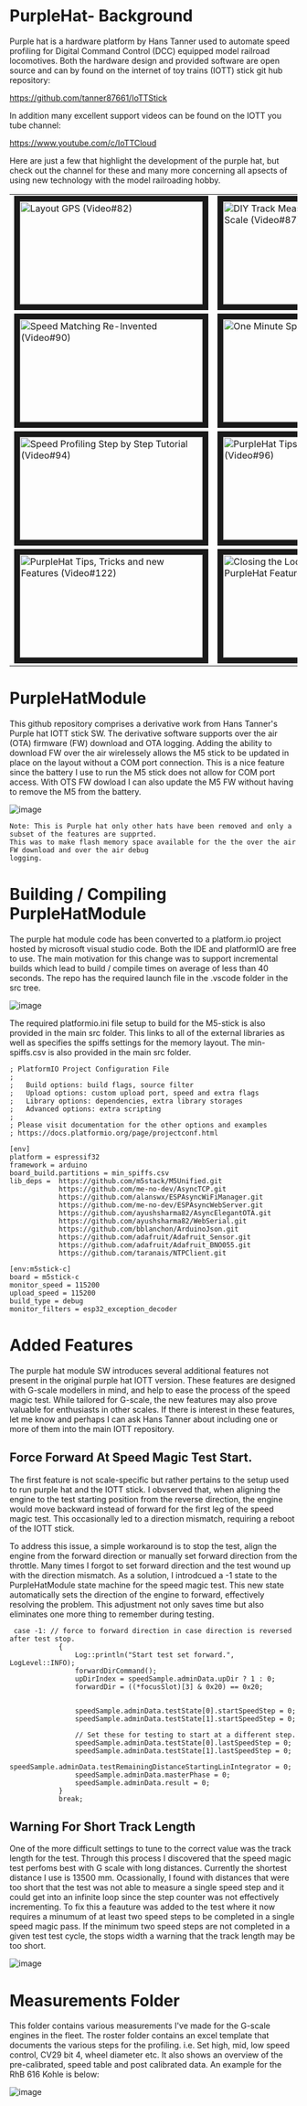 # PurpleHat- Background
Purple hat is a hardware platform by Hans Tanner used to automate speed profiling for Digital Command
Control (DCC) equipped model railroad locomotives.  Both the hardware design and provided software are
open source and can by found on the internet of toy trains (IOTT) stick git hub repository:

https://github.com/tanner87661/IoTTStick

In addition many excellent support videos can be found on the IOTT you tube channel:

https://www.youtube.com/c/IoTTCloud

Here are just a few that highlight the development of the purple hat, but check out the channel for these
and many more concerning all apsects of using new technology with the model railroading hobby.

| | | |
|---|---|---|
| <a href="http://www.youtube.com/watch?feature=player_embedded&v=xracbWHlD6M&t=239s" target="_blank"><img src="https://github.com/AlgerP572/PurpleHatModule/assets/13104848/ec230ff4-95a0-45e8-ab12-ac9d04c1f59f" alt="Layout GPS (Video#82)" width="320" height="180" border="10" /></a> | <a href="https://youtu.be/01YRP97fmiU?si=FaMYlQxXjFY6Y-N6" target="_blank"><img src="https://github.com/AlgerP572/PurpleHatModule/assets/13104848/31066416-17c1-4765-8b51-a5a25231c5cd" alt="DIY Track Measuring Car for HO and N Scale (Video#87)" width="320" height="180" border="10" /></a> | <a href="http://www.youtube.com/watch?feature=player_embedded&v=YqyiDbs_tls" target="_blank"><img src="https://github.com/AlgerP572/PurpleHatModule/assets/13104848/f9342e0e-6e41-4b3d-84a3-e844e1e330d2" alt="DIY Track Measuring Car Test (Video#88)" width="320" height="180" border="10" /></a> |
| <a href="https://youtu.be/0ds42XWqe9w?si=bT1opp3O2ZBgWA5c" target="_blank"><img src="https://github.com/AlgerP572/PurpleHatModule/assets/13104848/fc8ecb74-a204-49ec-ac95-809a2d04ca8c" alt="Speed Matching Re-Invented (Video#90)" width="320" height="180" border="10" /></a> | <a href="https://youtu.be/u_VjYLT28Q0?si=-LNIpt8-L52iYIAo" target="_blank"><img src="https://github.com/AlgerP572/PurpleHatModule/assets/13104848/efd4f8da-cbba-4f6c-93e0-6cd78761512a" alt="One Minute Speed Profiling (Video#91)" width="320" height="180" border="10" /></a> | <a href="https://youtu.be/XExpASPmUMI?si=slxODqN88dGGZjpG" target="_blank"><img src="https://github.com/AlgerP572/PurpleHatModule/assets/13104848/e0baeb8c-95be-4649-82d3-58d21e9a2933" alt="Build your own PurpleHat Sensor (Video#93)" width="320" height="180" border="10" /></a>  |
| <a href="https://youtu.be/-WRvbC5DXH4?si=BaNzjVfViuEvEctT" target="_blank"><img src="https://github.com/AlgerP572/PurpleHatModule/assets/13104848/2c2a8e60-8bcd-4e9d-89ae-403a8159313f" alt="Speed Profiling Step by Step Tutorial (Video#94)" width="320" height="180" border="10" /></a> | <a href="https://youtu.be/pA4SSrq9UFE?si=hkQaUZnqgn0DI3pb" target="_blank"><img src="https://github.com/AlgerP572/PurpleHatModule/assets/13104848/b8fb7a6f-96c6-4692-b217-a915872edf3a" alt="PurpleHat Tips, Tricks, and Apps (Video#96)" width="320" height="180" border="10" /></a> | <a href="https://youtu.be/b0Au8o2HQeM?si=5GhcrTF3LrSURjIQ" target="_blank"><img src="https://github.com/AlgerP572/PurpleHatModule/assets/13104848/4f079739-6052-4d88-bcbb-1622c72744a4" alt="Speed Profiling Station with Arduino / DCC EX (Video#116)" width="320" height="180" border="10" /></a> |
| <a href="https://youtu.be/KTQQpCsVA8E?si=uP8bcGdStDltAaaL" target="_blank"><img src="https://github.com/AlgerP572/PurpleHatModule/assets/13104848/d8625f87-196a-451a-9b2c-4198fdf44754" alt="PurpleHat Tips, Tricks and new Features (Video#122)" width="320" height="180" border="10" /></a> | <a href="https://youtu.be/s9Wfw1m8l4A?si=cJCRfqefYz01u9v1" target="_blank"><img src="https://github.com/AlgerP572/PurpleHatModule/assets/13104848/41a891ef-07f1-4ca6-88f5-3d626e38f1e2" alt="Closing the Loop - More New PurpleHat Features (Video#123)" width="320" height="180" border="10" /> | <a href="https://youtu.be/hhmCFm9BiHA?si=9rewAfW110-CZBXg" target="_blank"><img src="https://github.com/AlgerP572/PurpleHatModule/assets/13104848/1bad9f66-5e39-4925-a38d-a055d42cf9f7" alt="Make it tiny: PurpleHat Mini (Video#131)" width="320" height="180" border="10" /> |

# PurpleHatModule
This github repository comprises a derivative work from Hans Tanner's Purple hat IOTT stick SW.  The
derivative software supports over the air (OTA) firmware (FW) download and OTA logging. Adding the
ability to download FW over the air wirelessely allows the M5 stick to be updated in place on the layout
without a COM port connection.  This is a nice feature since the battery I use to run the M5 stick does
not allow for COM port access. With OTS FW dowload I can also update the M5 FW without having to remove
the M5 from the battery.

![image](https://github.com/AlgerP572/PurpleHatModule/assets/13104848/e121b220-d1f1-422f-9402-e60637b5293a)

```
Note: This is Purple hat only other hats have been removed and only a subset of the features are supprted.
This was to make flash memory space available for the the over the air FW download and over the air debug
logging.
```

# Building / Compiling PurpleHatModule
The purple hat module code has been converted to a platform.io project hosted by microsoft visual studio code.
Both the IDE and platformIO are free to use.  The main motivation for this change was to support incremental
builds which lead to build / compile times on average of less than 40 seconds.  The repo has the required
launch file in the .vscode folder in the src tree.

![image](https://github.com/AlgerP572/PurpleHatModule/assets/13104848/58a90ea3-a99b-4240-99ad-5c8c3da7cb37)

The required platformio.ini file setup to build for the M5-stick is also provided in the main src folder.  This
links to all of the external libraries as well as specifies the spiffs settings for the memory layout.  The
min-spiffs.csv is also provided in the main src folder.

```
; PlatformIO Project Configuration File
;
;   Build options: build flags, source filter
;   Upload options: custom upload port, speed and extra flags
;   Library options: dependencies, extra library storages
;   Advanced options: extra scripting
;
; Please visit documentation for the other options and examples
; https://docs.platformio.org/page/projectconf.html

[env]
platform = espressif32
framework = arduino
board_build.partitions = min_spiffs.csv
lib_deps =  https://github.com/m5stack/M5Unified.git                                  
            https://github.com/me-no-dev/AsyncTCP.git
            https://github.com/alanswx/ESPAsyncWiFiManager.git
            https://github.com/me-no-dev/ESPAsyncWebServer.git
            https://github.com/ayushsharma82/AsyncElegantOTA.git
            https://github.com/ayushsharma82/WebSerial.git           
            https://github.com/bblanchon/ArduinoJson.git
            https://github.com/adafruit/Adafruit_Sensor.git
            https://github.com/adafruit/Adafruit_BNO055.git
            https://github.com/taranais/NTPClient.git

[env:m5stick-c]
board = m5stick-c
monitor_speed = 115200
upload_speed = 115200
build_type = debug
monitor_filters = esp32_exception_decoder
```
# Added Features
The purple hat module SW introduces several additional features not present in the original purple
hat IOTT version.  These features are designed with G-scale modellers in mind, and help to ease the
process of the speed magic test. While tailored for G-scale, the new features may also prove valuable
for enthusiasts in other scales. If there is interest in these features, let me know and perhaps I
can ask Hans Tanner about including one or more of them into the main IOTT repository.

## Force Forward At Speed Magic Test Start.
The first feature is not scale-specific but rather pertains to the setup used to run purple hat and the IOTT
stick. I obvserved that, when aligning the engine to the test starting position from the reverse direction,
the engine would move backward instead of forward for the first leg of the speed magic test.  This
occasionally led to a direction mismatch, requiring a reboot of the IOTT stick.

To address this issue, a simple workaround is to stop the test, align the engine from the forward direction
or manually set forward direction from the throttle.  Many times I forgot to set forward direction and
the test wound up with the direction mismatch. As a solution, I introdcued a -1 state to the
PurpleHatModule state machine for the speed magic test. This new state automatically sets the direction of the
engine to forward, effectively resolving the problem.  This adjustment not only saves time but also
eliminates one more thing to remember during testing.

```
 case -1: // force to forward direction in case direction is reversed after test stop.
            {
                Log::println("Start test set forward.", LogLevel::INFO);
                forwardDirCommand();
                upDirIndex = speedSample.adminData.upDir ? 1 : 0;
                forwardDir = ((*focusSlot)[3] & 0x20) == 0x20;

               
                speedSample.adminData.testState[0].startSpeedStep = 0;
                speedSample.adminData.testState[1].startSpeedStep = 0;

                // Set these for testing to start at a different step.
                speedSample.adminData.testState[0].lastSpeedStep = 0;
                speedSample.adminData.testState[1].lastSpeedStep = 0;
                speedSample.adminData.testRemainingDistanceStartingLinIntegrator = 0;
                speedSample.adminData.masterPhase = 0;
                speedSample.adminData.result = 0;
            }
            break;
```

## Warning For Short Track Length
One of the more difficult settings to tune to the correct value was the track length for the test.  Through 
this process I discovered that the speed magic test perfoms best with G scale with long distances.  Currently
the shortest distance I use is 13500 mm.  Ocassionally, I found with distances that were too short that the
test was not able to measure a single speed step and it could get into an infinite loop since the step counter
was not effectively incrementing.  To fix this a feauture was added to the test where it now requires a minumum
of at least two speed steps to be completed in a single speed magic pass.  If the minimum two speed steps are
not completed in a given test test cycle, the stops width a warning that the track length may be too short.

![image](https://github.com/AlgerP572/PurpleHatModule/assets/13104848/e785ec78-c405-4abf-95d8-40059400ea7e)


# Measurements Folder
This folder contains various measurements I've made for the G-scale engines in the fleet.  The roster folder contains an excel template that documents the various steps for the profiling. i.e. Set high, mid, low speed control, CV29 bit 4, wheel diameter etc.  It also shows an overview of the pre-calibrated, speed table and post calibrated data. An example for the RhB 616 Kohle is below:

![image](https://github.com/AlgerP572/PurpleHatModule/assets/13104848/fc8fef9e-1425-40cb-8fe9-ff00b0df5935)


